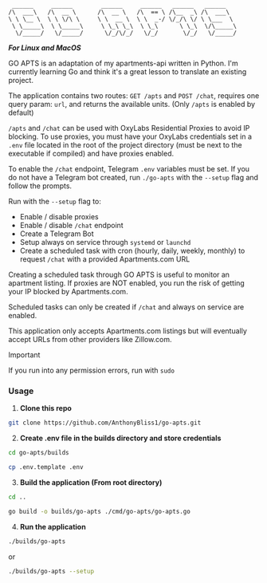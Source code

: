 ```
 ______     ______        ______     ______   ______   ______    
/\  ___\   /\  __ \      /\  __ \   /\  == \ /\__  _\ /\  ___\   
\ \ \__ \  \ \ \/\ \     \ \  __ \  \ \  _-/ \/_/\ \/ \ \___  \  
 \ \_____\  \ \_____\     \ \_\ \_\  \ \_\      \ \_\  \/\_____\ 
  \/_____/   \/_____/      \/_/\/_/   \/_/       \/_/   \/_____/

```

***For Linux and MacOS***

GO APTS is an adaptation of my apartments-api written in Python. I'm currently learning Go and think it's a great lesson to translate an existing project.

The application contains two routes: `GET /apts` and `POST /chat`, requires one query param: `url`, and returns the available units. (Only `/apts` is enabled by default)

`/apts` and `/chat` can be used with OxyLabs Residential Proxies to avoid IP blocking. To use proxies, you must have your OxyLabs credentials set in a `.env` file located in the root of the project directory (must be next to the executable if compiled) and have proxies enabled.

To enable the `/chat` endpoint, Telegram `.env` variables must be set. If you do not have a Telegram bot created, run `./go-apts` with the `--setup` flag and follow the prompts.

Run with the `--setup` flag to:
  - Enable / disable proxies
  - Enable / disable `/chat` endpoint
  - Create a Telegram Bot
  - Setup always on service through `systemd` or `launchd`
  - Create a scheduled task with cron (hourly, daily, weekly, monthly) to request `/chat` with a provided Apartments.com URL

Creating a scheduled task through GO APTS is useful to monitor an apartment listing. If proxies are NOT enabled, you run the risk of getting your IP blocked by Apartments.com.

Scheduled tasks can only be created if `/chat` and always on service are enabled.

This application only accepts Apartments.com listings but will eventually accept URLs from other providers like Zillow.com.

> [!IMPORTANT]
> If you run into any permission errors, run with `sudo`

### Usage

1. **Clone this repo**
```bash
git clone https://github.com/AnthonyBliss1/go-apts.git
```

2. **Create .env file in the builds directory and store credentials**

```bash
cd go-apts/builds
```

```bash
cp .env.template .env
```

3. **Build the application (From root directory)**

```bash
cd ..
```

```bash
go build -o builds/go-apts ./cmd/go-apts/go-apts.go
```

4. **Run the application**

```bash
./builds/go-apts
```

or

```bash
./builds/go-apts --setup
```